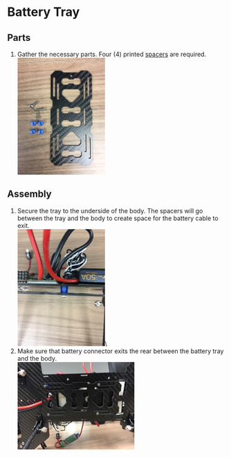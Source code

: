 Battery Tray
==

Parts
--

1. Gather the necessary parts. Four (4) printed [spacers](./../3d_models/battery_mount_washer/battery_mount_washer.stl) are required.\
![Battery Tray Parts](../images/battery_tray_parts.jpg)

Assembly
--

1. Secure the tray to the underside of the body. The spacers will go between the tray and the body to create space for the battery cable to exit.\
![Battery Tray - Side](../images/battery_tray_side.jpg)\
1. Make sure that battery connector exits the rear between the battery tray and the body.\
![Battery Tray - Bottom](../images/battery_tray_bottom.jpg)
